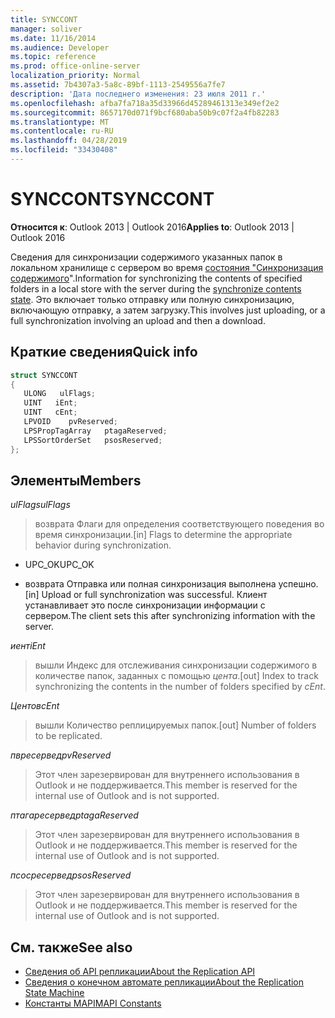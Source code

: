 ```yaml
---
title: SYNCCONT
manager: soliver
ms.date: 11/16/2014
ms.audience: Developer
ms.topic: reference
ms.prod: office-online-server
localization_priority: Normal
ms.assetid: 7b4307a3-5a8c-89bf-1113-2549556a7fe7
description: 'Дата последнего изменения: 23 июля 2011 г.'
ms.openlocfilehash: afba7fa718a35d33966d45289461313e349ef2e2
ms.sourcegitcommit: 8657170d071f9bcf680aba50b9c07f2a4fb82283
ms.translationtype: MT
ms.contentlocale: ru-RU
ms.lasthandoff: 04/28/2019
ms.locfileid: "33430408"
---
```

# <a name="synccont"></a><span data-ttu-id="9b461-103">SYNCCONT</span><span class="sxs-lookup"><span data-stu-id="9b461-103">SYNCCONT</span></span>

<span data-ttu-id="9b461-104">**Относится к**: Outlook 2013 | Outlook 2016</span><span class="sxs-lookup"><span data-stu-id="9b461-104">**Applies to**: Outlook 2013 | Outlook 2016</span></span> 
  
<span data-ttu-id="9b461-105">Сведения для синхронизации содержимого указанных папок в локальном хранилище с сервером во время [состояния "Синхронизация содержимого](synchronize-contents-state.md)".</span><span class="sxs-lookup"><span data-stu-id="9b461-105">Information for synchronizing the contents of specified folders in a local store with the server during the [synchronize contents state](synchronize-contents-state.md).</span></span> <span data-ttu-id="9b461-106">Это включает только отправку или полную синхронизацию, включающую отправку, а затем загрузку.</span><span class="sxs-lookup"><span data-stu-id="9b461-106">This involves just uploading, or a full synchronization involving an upload and then a download.</span></span>
  
## <a name="quick-info"></a><span data-ttu-id="9b461-107">Краткие сведения</span><span class="sxs-lookup"><span data-stu-id="9b461-107">Quick info</span></span>

```cpp
struct SYNCCONT 
{ 
   ULONG   ulFlags; 
   UINT   iEnt; 
   UINT   cEnt; 
   LPVOID    pvReserved; 
   LPSPropTagArray   ptagaReserved; 
   LPSSortOrderSet   psosReserved; 
};
```

## <a name="members"></a><span data-ttu-id="9b461-108">Элементы</span><span class="sxs-lookup"><span data-stu-id="9b461-108">Members</span></span>

<span data-ttu-id="9b461-109">_ulFlags_</span><span class="sxs-lookup"><span data-stu-id="9b461-109">_ulFlags_</span></span>
  
> <span data-ttu-id="9b461-110">возврата Флаги для определения соответствующего поведения во время синхронизации.</span><span class="sxs-lookup"><span data-stu-id="9b461-110">[in] Flags to determine the appropriate behavior during synchronization.</span></span>
    
  - <span data-ttu-id="9b461-111">UPC_OK</span><span class="sxs-lookup"><span data-stu-id="9b461-111">UPC_OK</span></span>
    
  - <span data-ttu-id="9b461-112">возврата Отправка или полная синхронизация выполнена успешно.</span><span class="sxs-lookup"><span data-stu-id="9b461-112">[in] Upload or full synchronization was successful.</span></span> <span data-ttu-id="9b461-113">Клиент устанавливает это после синхронизации информации с сервером.</span><span class="sxs-lookup"><span data-stu-id="9b461-113">The client sets this after synchronizing information with the server.</span></span>
    
<span data-ttu-id="9b461-114">_иент_</span><span class="sxs-lookup"><span data-stu-id="9b461-114">_iEnt_</span></span>
  
> <span data-ttu-id="9b461-115">вышли Индекс для отслеживания синхронизации содержимого в количестве папок, заданных с помощью _цента_.</span><span class="sxs-lookup"><span data-stu-id="9b461-115">[out] Index to track synchronizing the contents in the number of folders specified by  _cEnt_.</span></span>
    
<span data-ttu-id="9b461-116">_Центов_</span><span class="sxs-lookup"><span data-stu-id="9b461-116">_cEnt_</span></span>
  
> <span data-ttu-id="9b461-117">вышли Количество реплицируемых папок.</span><span class="sxs-lookup"><span data-stu-id="9b461-117">[out] Number of folders to be replicated.</span></span>
    
<span data-ttu-id="9b461-118">_пвресервед_</span><span class="sxs-lookup"><span data-stu-id="9b461-118">_pvReserved_</span></span>
  
> <span data-ttu-id="9b461-119">Этот член зарезервирован для внутреннего использования в Outlook и не поддерживается.</span><span class="sxs-lookup"><span data-stu-id="9b461-119">This member is reserved for the internal use of Outlook and is not supported.</span></span> 
    
<span data-ttu-id="9b461-120">_птагаресервед_</span><span class="sxs-lookup"><span data-stu-id="9b461-120">_ptagaReserved_</span></span>
  
> <span data-ttu-id="9b461-121">Этот член зарезервирован для внутреннего использования в Outlook и не поддерживается.</span><span class="sxs-lookup"><span data-stu-id="9b461-121">This member is reserved for the internal use of Outlook and is not supported.</span></span> 
    
<span data-ttu-id="9b461-122">_псосресервед_</span><span class="sxs-lookup"><span data-stu-id="9b461-122">_psosReserved_</span></span>
  
> <span data-ttu-id="9b461-123">Этот член зарезервирован для внутреннего использования в Outlook и не поддерживается.</span><span class="sxs-lookup"><span data-stu-id="9b461-123">This member is reserved for the internal use of Outlook and is not supported.</span></span> 
    
## <a name="see-also"></a><span data-ttu-id="9b461-124">См. также</span><span class="sxs-lookup"><span data-stu-id="9b461-124">See also</span></span>

- [<span data-ttu-id="9b461-125">Сведения об API репликации</span><span class="sxs-lookup"><span data-stu-id="9b461-125">About the Replication API</span></span>](about-the-replication-api.md)
- [<span data-ttu-id="9b461-126">Сведения о конечном автомате репликации</span><span class="sxs-lookup"><span data-stu-id="9b461-126">About the Replication State Machine</span></span>](about-the-replication-state-machine.md)
- [<span data-ttu-id="9b461-127">Константы MAPI</span><span class="sxs-lookup"><span data-stu-id="9b461-127">MAPI Constants</span></span>](mapi-constants.md)

